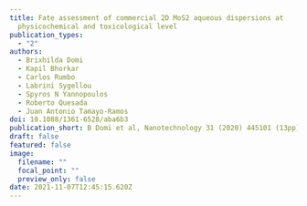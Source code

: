 ```yaml
---
title: Fate assessment of commercial 2D MoS2 aqueous dispersions at
  physicochemical and toxicological level
publication_types:
  - "2"
authors:
  - Brixhilda Domi
  - Kapil Bhorkar
  - Carlos Rumbo
  - Labrini Sygellou
  - Spyros N Yannopoulos
  - Roberto Quesada
  - Juan Antonio Tamayo-Ramos
doi: 10.1088/1361-6528/aba6b3
publication_short: B Domi et al, Nanotechnology 31 (2020) 445101 (13pp)
draft: false
featured: false
image:
  filename: ""
  focal_point: ""
  preview_only: false
date: 2021-11-07T12:45:15.620Z
---
```

